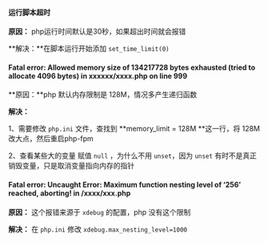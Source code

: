 #### 运行脚本超时

**原因：** php运行时间默认是30秒，如果超出时间就会报错

**解决：**在脚本运行开始添加  `set_time_limit(0)`



#### Fatal error: Allowed memory size of 134217728 bytes exhausted (tried to allocate 4096 bytes) in xxxxxx/xxxx.php on line 999

**原因：**php 默认内存限制是 128M，情况多产生递归函数

**解决：** 

1、需要修改 `php.ini` 文件，查找到 **memory_limit = 128M **这一行，将 128M 改大点，然后重启php-fpm

2、查看某些大的变量 赋值 `null` ，为什么不用 `unset`，因为 `unset` 有时不是真正销毁变量，只是取消变量指向内存的指针



#### Fatal error: Uncaught Error: Maximum function nesting level of ‘256’ reached, aborting! in  /xxxx/xxx.php

**原因：** 这个报错来源于 `xdebug` 的配置，php 没有这个限制

**解决：** 在 `php.ini`  修改  `xdebug.max_nesting_level=1000`